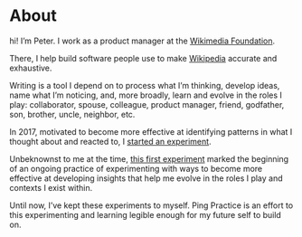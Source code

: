 # About

hi! I’m Peter. I work as a product manager at the [Wikimedia Foundation](https://wikimediafoundation.org/).&#x20;

There, I help build software people use to make [Wikipedia](https://en.wikipedia.org/wiki/List\_of\_Wikipedias) accurate and exhaustive.

Writing is a tool I depend on to process what I’m thinking, develop ideas, name what I’m noticing, and, more broadly, learn and evolve in the roles I play: collaborator, spouse, colleague, product manager, friend, godfather, son, brother, uncle, neighbor, etc.

In 2017, motivated to become more effective at identifying patterns in what I thought about and reacted to, I [started an experiment](experiment-dailynotes.md).&#x20;

Unbeknownst to me at the time, [this first experiment](experiment-dailynotes.md) marked the beginning of an ongoing practice of experimenting with ways to become more effective at developing insights that help me evolve in the roles I play and contexts I exist within.

Until now, I’ve kept these experiments to myself. Ping Practice is an effort to this experimenting and learning legible enough for my future self to build on.

